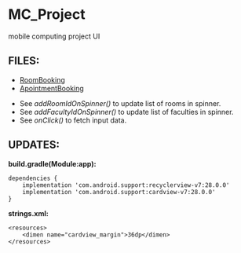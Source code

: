 # MC_Project
mobile computing project UI

## FILES:

* [RoomBooking](https://github.com/mukul-shar/MC_Project/blob/master/app/src/main/java/com/example/apointment/RoomBooking.java)
* [ApointmentBooking](https://github.com/mukul-shar/MC_Project/blob/master/app/src/main/java/com/example/apointment/ApointmentBooking.java)

- See *addRoomIdOnSpinner()* to update list of rooms in spinner.
- See *addFacultyIdOnSpinner()* to update list of faculties in spinner.
- See *onClick()* to fetch input data.

## UPDATES:

__build.gradle(Module:app):__

```
dependencies {
    implementation 'com.android.support:recyclerview-v7:28.0.0'
    implementation 'com.android.support:cardview-v7:28.0.0'
}
```
__strings.xml:__

```
<resources>
    <dimen name="cardview_margin">36dp</dimen>
</resources>
```
